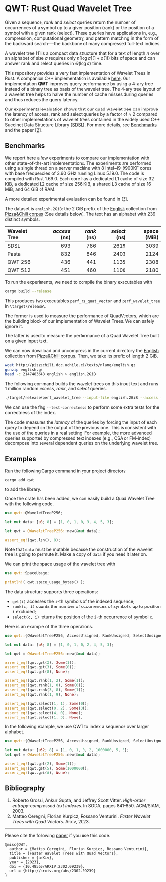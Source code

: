 # QWT: Rust Quad Wavelet Tree

Given a sequence, *rank* and *select* queries return the number of occurrences of a symbol up to a given position (rank) or the position of a symbol with a given rank (select). These queries have applications in, e.g., compression, computational geometry, and pattern matching in the form of the backward search---the backbone of many compressed full-text indices.

A wavelet tree [[1](#bib)] is a compact data structure that for a text of length $n$ over an alphabet of size $\sigma$ requires only $n\lceil\log \sigma \rceil (1+o(1))$ bits of space and can answer rank and select queries in $\Theta(\log \sigma)$ time.

This repository provides a very fast implementation of Wavelet Trees in Rust. A companion C++ implementation is available [here](https://github.com/MatteoCeregini/quad-wavelet-tree).
Our implementation **QWT** improves query performance by using a 4-ary tree instead of a binary tree as basis of the wavelet tree. The 4-ary tree layout of a wavelet tree helps to halve the number of cache misses during queries and thus reduces the query latency.

Our experimental evaluation shows that our quad wavelet tree can improve the latency of access, rank and select queries by a factor of $\approx$ 2 compared to other implementations of wavelet trees contained in the widely used C++ Succinct Data Structure Library ([SDSL](https://github.com/simongog/sdsl-lite)). For more details, see [Benchmarks](#bench) and the paper [[2](#bib)].

## <a name="bench">Benchmarks</a>
We report here a few experiments to compare our implementation with other state-of-the-art implementations.
The experiments are performed using a single thread on a server machine with 8 Intel~i9-9900KF cores with base frequencies of 3.60 GHz running Linux 5.19.0. The code is compiled with Rust 1.69.0. Each core has a dedicated L1 cache of size 32 KiB, a dedicated L2 cache of size 256 KiB, a shared L3 cache of size 16 MiB, and 64 GiB of RAM.

A more detailed experimental evaluation can be found in [[2](#bib)].

The dataset is `english.2GiB`: the 2 GiB prefix of the [English](http://pizzachili.dcc.uchile.cl/texts/nlang/english.gz) collection from [Pizza&Chili corpus](http://pizzachili.dcc.uchile.cl/) (See details below). The text has an alphabet with 239 distinct symbols.

| Wavelet Tree | *access* (ns) | *rank* (ns) | *select* (ns) | space (MiB) |
| :----------- | ------------: | ----------: | ------------: | ----------: |
| SDSL         |           693 |         786 |          2619 |        3039 |
| Pasta        |           832 |         846 |          2403 |        2124 |
| QWT 256      |           436 |         441 |          1135 |        2308 |
| QWT 512      |           451 |         460 |          1100 |        2180 |

To run the experiments, we need to compile the binary executables with
```bash
cargo build --release
```

This produces two executables `perf_rs_quat_vector` and `perf_wavelet_tree` in `\target\release\`.

The former is used to measure the performance of QuadVectors, which are the building block of our implementation of Wavelet Trees. We can safely ignore it.

The latter is used to measure the performance of a Quad Wavelet Tree built on a given input text.

We can now download and uncompress in the current directory the [English](http://pizzachili.dcc.uchile.cl/texts/nlang/english.gz) collection from [Pizza&Chili corpus](http://pizzachili.dcc.uchile.cl/). Then, we take its prefix of length 2 GiB.

```bash
wget http://pizzachili.dcc.uchile.cl/texts/nlang/english.gz
gunzip english.gz
head -c 2147483648 english > english.2GiB
```

The following command builds the wavelet trees on this input text and runs 1 million random *access*, *rank*, and *select* queries.

```bash
./target/release/perf_wavelet_tree --input-file english.2GiB --access --rank --select
```

We can use the flag `--test-correctness` to perform some extra tests for the correctness of the index.

The code measures the *latency* of the queries by forcing the input of each query to depend on the output of the previous one. This is consistent with the use of the queries in a real setting. For example, the more advanced queries supported by compressed text indexes (e.g., CSA or FM-index) decompose into several dependent queries on the underlying wavelet tree.

## Examples

Run the following Cargo command in your project directory

```
cargo add qwt
```

to add the library.

Once the crate has been added, we can easily build a Quad Wavelet Tree with the following code. 

```rust
use qwt::QWaveletTreeP256;

let mut data: [u8; 8] = [1, 0, 1, 0, 3, 4, 5, 3];

let qwt = QWaveletTreeP256::new(&mut data);

assert_eq!(qwt.len(), 8);
```

Note that ```data``` must be mutable because the construction of the wavelet tree is going to permute it. Make a copy of ```data``` if you need it later on.

We can print the space usage of the wavelet tree with 

```rust
use qwt::SpaceUsage;

println!( qwt.space_usage_bytes() );
```

The data structure supports three operations:
- `get(i)` accesses the `i`-th symbols of the indexed sequence;
- `rank(c, i)` counts the number of occurrences of symbol `c` up to position `i` excluded;
- `select(c, i)` returns the position of the `i`-th occurrence of symbol `c`.

Here is an example of the three operations.

```rust
use qwt::{QWaveletTreeP256, AccessUnsigned, RankUnsigned, SelectUnsigned};

let mut data: [u8; 8] = [1, 0, 1, 0, 2, 4, 5, 3];

let qwt = QWaveletTreeP256::new(&mut data);

assert_eq!(qwt.get(2), Some(1));
assert_eq!(qwt.get(3), Some(0));
assert_eq!(qwt.get(8), None);

assert_eq!(qwt.rank(1, 2), Some(1));
assert_eq!(qwt.rank(1, 0), Some(0));
assert_eq!(qwt.rank(3, 8), Some(1));
assert_eq!(qwt.rank(1, 9), None);

assert_eq!(qwt.select(1, 1), Some(0));
assert_eq!(qwt.select(0, 2), Some(3));
assert_eq!(qwt.select(4, 0), None);
assert_eq!(qwt.select(1, 3), None);
```

In the following example, we use QWT to index a sequence over larger alphabet.

```rust
use qwt::{QWaveletTreeP256, AccessUnsigned, RankUnsigned, SelectUnsigned};

let mut data: [u32; 8] = [1, 0, 1, 0, 2, 1000000, 5, 3];
let qwt = QWaveletTreeP256::new(&mut data);

assert_eq!(qwt.get(2), Some(1));
assert_eq!(qwt.get(5), Some(1000000));
assert_eq!(qwt.get(8), None);
```

## <a name="bib">Bibliography</a>
1. Roberto Grossi, Ankur Gupta, and Jeffrey Scott Vitter. *High-order entropy-compressed text indexes.* In SODA, pages 841–850. ACM/SIAM, 2003.
2. Matteo Ceregini, Florian Kurpicz, Rossano Venturini. *Faster Wavelet Trees with Quad Vectors*. Arxiv, 2023.
----

Please cite the following [paper](http://arxiv.org/abs/2302.09239) if you use this code.

```
@misc{QWT,
  author = {Matteo Ceregini, Florian Kurpicz, Rossano Venturini},
  title = {Faster Wavelet Trees with Quad Vectors},
  publisher = {arXiv},
  year = {2023},
  doi = {10.48550/ARXIV.2302.09239},
  url = {http://arxiv.org/abs/2302.09239}
}
```
